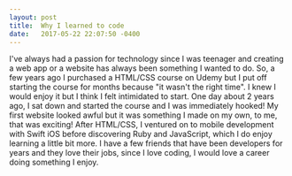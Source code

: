 ```yaml
---
layout: post
title:  Why I learned to code
date:   2017-05-22 22:07:50 -0400
---
```



I've always had a passion for technology since I was teenager and creating a web app or a website has always been something I wanted to do. So, a few years ago I purchased a HTML/CSS course on Udemy but I put off starting the course for months because "it wasn't the right time". I knew I would enjoy it but I think I felt intimidated to start. One day about 2 years ago, I sat down and started the course and I was immediately hooked! My first website looked awful but it was something I made on my own, to me, that was exciting! After HTML/CSS, I ventured on to mobile development with Swift iOS before discovering Ruby and JavaScript, which I do enjoy learning a little bit more. I have a few friends that have been developers for years and they love their jobs, since I love coding, I would love a career doing something I enjoy. 

